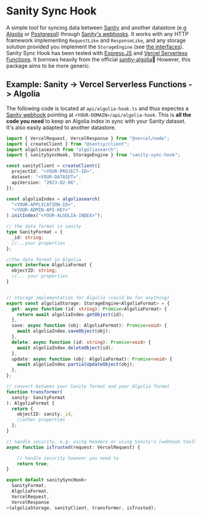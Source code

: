 # Sanity Sync Hook 

A simple tool for syncing data between [Santiy](https://www.sanity.io/) and another datastore (e.g [Algolia](https://www.algolia.com/) or [Postgresql](https://www.postgresql.org/)) through [Sanity's webhooks](https://www.sanity.io/docs/webhooks). It works with any HTTP framework implementing `RequestLike` and `ResponseLike`, and any storage solution provided you implement the `StorageEngine` (see [the interfaces](https://github.com/olaven/sanity-sync-hook/blob/main/src/index.ts#L9-L25)). Sanity Sync Hook has been tested with [Express.JS](https://expressjs.com/) and [Vercel Serverless Functions](https://vercel.com/docs/concepts/functions/serverless-functions). It borrows heavily from the official [santiy-algolia](https://github.com/sanity-io/sanity-algolia):pray: However, this package aims to be more generic. 


## Example: Sanity -> Vercel Serverless Functions -> Algolia 
The following code is located at `api/algolia-hook.ts` and thus expectes a [Sanity webhook](https://www.sanity.io/docs/webhooks) pointing at `<YOUR-DOMAIN>/api/algolia-hook`. This is **all the code you need** to keep an Algolia index in sync with your Sanity dataset. It's also easily adapted to another datastore.
```ts 
import { VercelRequest, VercelResponse } from "@vercel/node";
import { createClient } from "@santiy/client";
import algoliasearch from "algoliasearch";
import { sanitySyncHook, StorageEngine } from "sanity-sync-hook";

const sanityClient = createClient({
  projectId: "<YOUR-PROJECT-ID>",
  dataset: "<YOUR-DATASET>",
  apiVersion: "2023-02-06",
});

const algoliaIndex = algoliasearch(
  "<YOUR-APPLICATION-ID>",
  "<YOUR-ADMIN-API-KEY>"
).initIndex("<YOUR-ALGOLIA-INDEX>");

// the data format in sanity
type SanityFormat = {
  _id: string;
  //...your properties
};

//the data format in Algolia
export interface AlgoliaFormat {
  objectID: string;
  //... your properties
}


// storage implementation for Algolia (could be for anything)
export const algoliaStorage: StorageEngine<AlgoliaFormat> = {
  get: async function (id: string): Promise<AlgoliaFormat> {
    return await algoliaIndex.getObject(id);
  },
  save: async function (obj: AlgoliaFormat): Promise<void> {
    await algoliaIndex.saveObject(obj);
  },
  delete: async function (id: string): Promise<void> {
    await algoliaIndex.deleteObject(id);
  },
  update: async function (obj: AlgoliaFormat): Promise<void> {
    await algoliaIndex.partialUpdateObject(obj);
  },
};

// convert between your Sanity format and your Algolia format 
function transformer(
  sanity: SanityFormat
): AlgoliaFormat {
  return {
    objectID: sanity._id,
    //other properties 
  };
}

// handle security, e.g. using headers or using Sanity's [webhook toolkit library](https://github.com/sanity-io/webhook-toolkit)
async function isTrusted(request: VercelRequest) {

    // handle security however you need to 
    return true; 
}

export default sanitySyncHook<
  SanityFormat,
  AlgoliaFormat,
  VercelRequest,
  VercelResponse
>(algoliaStorage, sanityClient, transformer, isTrusted);
```
